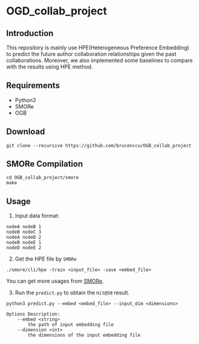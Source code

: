# OGD_collab_project
## Introduction
This repository is mainly use HPE(Heterogeneous Preference Embedding) to predict the future author collaboration relationships given the past collaborations. Moreover, we also implemented some baselines to compare with the results using HPE method.
## Requirements
* Python3
* SMORe
* OGB
## Download
```
git clone --recursive https://github.com/brucenccu/OGB_collab_project
```
## SMORe Compilation
```
cd OGB_collab_project/smore
make
```
## Usage
1. Input data format:
```
nodeA nodeB 1
nodeB nodeC 3
nodeA nodeD 2
nodeB nodeE 1
nodeD nodeE 2
```
2. Get the HPE file by `SMORe`
```
./smore/cli/hpe -train <input_file> -save <embed_file>
```
You can get more usages from [SMORe](https://github.com/cnclabs/smore).

3. Run the `predict.py` to obtain the `Hit@50` result.
```
python3 predict.py --embed <embed_file> --input_dim <dimensions>

Options Description:
    --embed <string>
        the path of input embedding file
    --dimension <int>
        the dimensions of the input embedding file
